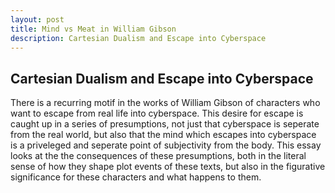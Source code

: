 ```yaml
---
layout: post
title: Mind vs Meat in William Gibson
description: Cartesian Dualism and Escape into Cyberspace
---
```


## Cartesian Dualism and Escape into Cyberspace ##

There is a recurring motif in the works of William Gibson of characters who want to escape from real life into cyberspace. This desire for escape is caught up in a series of presumptions, not just that cyberspace is seperate from the real world, but also that the mind which escapes into cyberspace is a priveleged and seperate point of subjectivity from the body. This essay looks at the the consequences of these presumptions, both in the literal sense of how they shape plot events of these texts, but also in the figurative significance for these characters and what happens to them. 
